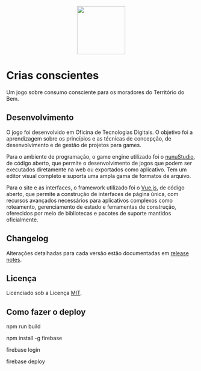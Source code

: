 <p align="center">
 <a href="https://crias-conscientes.web.app/" alt="Game">
  <img src="https://raw.githubusercontent.com/ateliedeideias/crias-conscientes/master/images/logo-path.svg?sanitize=true" height="128" />
 </a>
</p>

# Crias conscientes
Um jogo sobre consumo consciente para os moradores do Território do Bem.

## Desenvolvimento
O jogo foi desenvolvido em Oficina de Tecnologias Digitais. O objetivo foi a aprendizagem sobre os princípios e as técnicas de concepção, de desenvolvimento e de gestão de projetos para games.

Para o ambiente de programação, o game engine utilizado foi o [nunuStudio](https://www.nunustudio.org/), de código aberto, que permite o desenvolvimento de jogos que podem ser executados diretamente na web ou exportados como aplicativo. Tem um editor visual completo e suporta uma ampla gama de formatos de arquivo.

Para o site e as interfaces, o framework utilizado foi o [Vue.js](https://vuejs.org/), de código aberto, que permite a construção de interfaces de página única, com recursos avançados necessários para aplicativos complexos como roteamento, gerenciamento de estado e ferramentas de construção, oferecidos por meio de bibliotecas e pacotes de suporte mantidos oficialmente.

## Changelog
Alterações detalhadas para cada versão estão documentadas em [release notes](https://github.com/ateliedeideias/crias-conscientes/releases/).

## Licença
Licenciado sob a Licença [MIT](https://mit-license.org/).

## Como fazer o deploy
npm run build

npm install -g firebase

firebase login

firebase deploy

